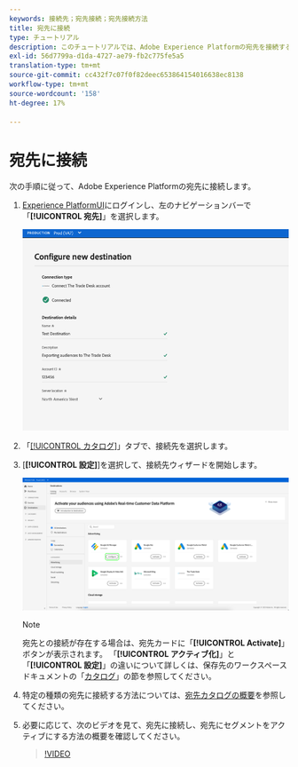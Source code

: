 ```yaml
---
keywords: 接続先；宛先接続；宛先接続方法
title: 宛先に接続
type: チュートリアル
description: このチュートリアルでは、Adobe Experience Platformの宛先を接続する手順をリストします
exl-id: 56d7799a-d1da-4727-ae79-fb2c775fe5a5
translation-type: tm+mt
source-git-commit: cc432f7c07f0f82deec653864154016638ec8138
workflow-type: tm+mt
source-wordcount: '158'
ht-degree: 17%

---
```


# 宛先に接続

次の手順に従って、Adobe Experience Platformの宛先に接続します。

1. [Experience PlatformUI](https://platform.adobe.com/)にログインし、左のナビゲーションバーで「**[!UICONTROL 宛先]**」を選択します。

   ![宛先に接続](../assets/ui/connect-destinations/connect-destination.png)

2. 「[[!UICONTROL カタログ]](./destinations-workspace.md#catalog)」タブで、接続先を選択します。

3. [**[!UICONTROL 設定]**]を選択して、接続先ウィザードを開始します。

   ![宛先の設定](../assets/ui/connect-destinations/configure-destination.png)

   >[!NOTE]
   >
   >宛先との接続が存在する場合は、宛先カードに「**[!UICONTROL Activate]**」ボタンが表示されます。 「**[!UICONTROL アクティブ化]**」と「**[!UICONTROL 設定]**」の違いについて詳しくは、保存先のワークスペースドキュメントの「[カタログ](../ui/destinations-workspace.md#catalog)」の節を参照してください。

4. 特定の種類の宛先に接続する方法については、[宛先カタログの概要](../catalog/overview.md)を参照してください。

5. 必要に応じて、次のビデオを見て、宛先に接続し、宛先にセグメントをアクティブにする方法の概要を確認してください。

   >[!VIDEO](https://video.tv.adobe.com/v/29710?quality=12)
